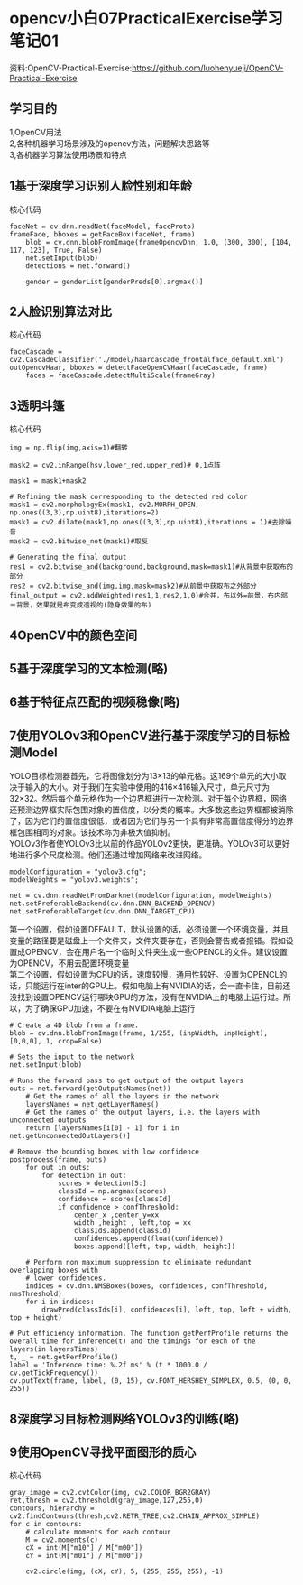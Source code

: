 # opencv小白07PracticalExercise学习笔记01
资料:OpenCV-Practical-Exercise:https://github.com/luohenyueji/OpenCV-Practical-Exercise  
## 学习目的
1,OpenCV用法  
2,各种机器学习场景涉及的opencv方法，问题解决思路等  
3,各机器学习算法使用场景和特点  

## 1基于深度学习识别人脸性别和年龄
核心代码  
```
faceNet = cv.dnn.readNet(faceModel, faceProto)
frameFace, bboxes = getFaceBox(faceNet, frame)
    blob = cv.dnn.blobFromImage(frameOpencvDnn, 1.0, (300, 300), [104, 117, 123], True, False)
    net.setInput(blob)
    detections = net.forward()
    
    gender = genderList[genderPreds[0].argmax()]
```

## 2人脸识别算法对比
核心代码  
```
faceCascade = cv2.CascadeClassifier('./model/haarcascade_frontalface_default.xml')
outOpencvHaar, bboxes = detectFaceOpenCVHaar(faceCascade, frame)
    faces = faceCascade.detectMultiScale(frameGray)
```

## 3透明斗篷
核心代码  
```
img = np.flip(img,axis=1)#翻转

mask2 = cv2.inRange(hsv,lower_red,upper_red)# 0,1点阵

mask1 = mask1+mask2

# Refining the mask corresponding to the detected red color
mask1 = cv2.morphologyEx(mask1, cv2.MORPH_OPEN, np.ones((3,3),np.uint8),iterations=2)
mask1 = cv2.dilate(mask1,np.ones((3,3),np.uint8),iterations = 1)#去除噪音
mask2 = cv2.bitwise_not(mask1)#取反

# Generating the final output
res1 = cv2.bitwise_and(background,background,mask=mask1)#从背景中获取布的部分
res2 = cv2.bitwise_and(img,img,mask=mask2)#从前景中获取布之外部分
final_output = cv2.addWeighted(res1,1,res2,1,0)#合并，布以外=前景，布内部＝背景，效果就是布变成透视的(隐身效果的布)
```
## 4OpenCV中的颜色空间

## 5基于深度学习的文本检测(略)
## 6基于特征点匹配的视频稳像(略)
## 7使用YOLOv3和OpenCV进行基于深度学习的目标检测Model
YOLO目标检测器首先，它将图像划分为13×13的单元格。这169个单元的大小取决于输入的大小。对于我们在实验中使用的416×416输入尺寸，单元尺寸为32×32。然后每个单元格作为一个边界框进行一次检测。对于每个边界框，网络还预测边界框实际包围对象的置信度，以分类的概率。大多数这些边界框都被消除了，因为它们的置信度很低，或者因为它们与另一个具有非常高置信度得分的边界框包围相同的对象。该技术称为非极大值抑制。  
YOLOv3作者使YOLOv3比以前的作品YOLOv2更快，更准确。YOLOv3可以更好地进行多个尺度检测。他们还通过增加网络来改进网络。  
```
modelConfiguration = "yolov3.cfg";
modelWeights = "yolov3.weights";

net = cv.dnn.readNetFromDarknet(modelConfiguration, modelWeights)
net.setPreferableBackend(cv.dnn.DNN_BACKEND_OPENCV)
net.setPreferableTarget(cv.dnn.DNN_TARGET_CPU)
```
第一个设置，假如设置DEFAULT，默认设置的话，必须设置一个环境变量，并且变量的路径要是磁盘上一个文件夹，文件夹要存在，否则会警告或者报错。假如设置成OPENCV，会在用户名一个临时文件夹生成一些OPENCL的文件。建议设置为OPENCV，不用去配置环境变量  
第二个设置，假如设置为CPU的话，速度较慢，通用性较好。设置为OPENCL的话，只能运行在inter的GPU上。假如电脑上有NVIDIA的话，会一直卡住，目前还没找到设置OPENCV运行哪块GPU的方法，没有在NVIDIA上的电脑上运行过。所以，为了确保GPU加速，不要在有NVIDIA电脑上运行  

```
# Create a 4D blob from a frame.
blob = cv.dnn.blobFromImage(frame, 1/255, (inpWidth, inpHeight), [0,0,0], 1, crop=False)

# Sets the input to the network
net.setInput(blob)

# Runs the forward pass to get output of the output layers
outs = net.forward(getOutputsNames(net))
    # Get the names of all the layers in the network
    layersNames = net.getLayerNames()
    # Get the names of the output layers, i.e. the layers with unconnected outputs
    return [layersNames[i[0] - 1] for i in net.getUnconnectedOutLayers()]

# Remove the bounding boxes with low confidence
postprocess(frame, outs)
    for out in outs:
        for detection in out:
            scores = detection[5:]
            classId = np.argmax(scores)
            confidence = scores[classId]
            if confidence > confThreshold:
                center_x ,center_y=xx
                width ,height , left,top = xx
                classIds.append(classId)
                confidences.append(float(confidence))
                boxes.append([left, top, width, height])

    # Perform non maximum suppression to eliminate redundant overlapping boxes with
    # lower confidences.
    indices = cv.dnn.NMSBoxes(boxes, confidences, confThreshold, nmsThreshold)
    for i in indices:
        drawPred(classIds[i], confidences[i], left, top, left + width, top + height)

# Put efficiency information. The function getPerfProfile returns the overall time for inference(t) and the timings for each of the layers(in layersTimes)
t, _ = net.getPerfProfile()
label = 'Inference time: %.2f ms' % (t * 1000.0 / cv.getTickFrequency())
cv.putText(frame, label, (0, 15), cv.FONT_HERSHEY_SIMPLEX, 0.5, (0, 0, 255))

```

## 8深度学习目标检测网络YOLOv3的训练(略)
## 9使用OpenCV寻找平面图形的质心	
核心代码  
```
gray_image = cv2.cvtColor(img, cv2.COLOR_BGR2GRAY)
ret,thresh = cv2.threshold(gray_image,127,255,0)
contours, hierarchy = cv2.findContours(thresh,cv2.RETR_TREE,cv2.CHAIN_APPROX_SIMPLE)
for c in contours:
	# calculate moments for each contour
	M = cv2.moments(c)
	cX = int(M["m10"] / M["m00"])
	cY = int(M["m01"] / M["m00"])
	
	cv2.circle(img, (cX, cY), 5, (255, 255, 255), -1)
```



